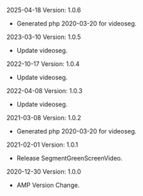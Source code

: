 2025-04-18 Version: 1.0.6
- Generated php 2020-03-20 for videoseg.

2023-03-10 Version: 1.0.5
- Update videoseg.

2022-10-17 Version: 1.0.4
- Update videoseg.

2022-04-08 Version: 1.0.3
- Update videoseg.

2021-03-08 Version: 1.0.2
- Generated php 2020-03-20 for videoseg.

2021-02-01 Version: 1.0.1
- Release SegmentGreenScreenVideo.

2020-12-30 Version: 1.0.0
- AMP Version Change.

